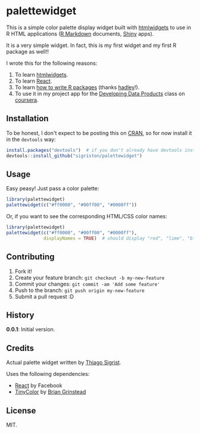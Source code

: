 # palettewidget

This is a simple color palette display widget built with [htmlwidgets] to use
in R HTML applications ([R Markdown] documents, [Shiny] apps).

It is a very simple widget. In fact, this is my first widget and my first R
package as well!!

I wrote this for the following reasons:

1. To learn [htmlwidgets].
2. To learn [React].
3. To learn [how to write R packages] (thanks [hadley]!).
4. To use it in my project app for the [Developing Data Products] class on
   [coursera].

## Installation

To be honest, I don't expect to be posting this on [CRAN], so for now install
it in the `devtools` way:

```r
install.packages("devtools")  # if you don't already have devtools installed
devtools::install_github("sigriston/palettewidget")
```

## Usage

Easy peasy! Just pass a color palette:

```r
library(palettewidget)
palettewidget(c("#ff0000", "#00ff00", "#0000ff"))
```

Or, if you want to see the corresponding HTML/CSS color names:

```r
library(palettewidget)
palettewidget(c("#ff0000", "#00ff00", "#0000ff"),
              displayNames = TRUE)  # should display "red", "lime", "blue"
```

## Contributing

1. Fork it!
2. Create your feature branch: `git checkout -b my-new-feature`
3. Commit your changes: `git commit -am 'Add some feature'`
4. Push to the branch: `git push origin my-new-feature`
5. Submit a pull request :D

## History

**0.0.1**: Initial version.

## Credits

Actual palette widget written by [Thiago Sigrist].

Uses the following dependencies:

- [React] by Facebook
- [TinyColor] by [Brian Grinstead]

## License

MIT.

[htmlwidgets]: http://www.htmlwidgets.org
[R Markdown]: http://rmarkdown.rstudio.com
[Shiny]: http://shiny.rstudio.com
[React]: https://facebook.github.io/react/
[how to write R packages]: http://r-pkgs.had.co.nz
[hadley]: http://had.co.nz
[Developing Data Products]: https://class.coursera.org/devdataprod-034
[coursera]: https://www.coursera.org
[CRAN]: https://cran.r-project.org
[Thiago Sigrist]: https://github.com/sigriston
[TinyColor]: https://bgrins.github.io/TinyColor/
[Brian Grinstead]: http://briangrinstead.com